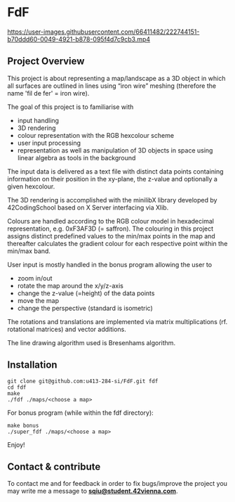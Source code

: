 # FdF




https://user-images.githubusercontent.com/66411482/222744151-b70ddd60-0049-4921-b878-095f4d7c9cb3.mp4




## Project Overview
This project is about representing a map/landscape as a 3D object in which all surfaces are outlined in lines using “iron wire” meshing (therefore the name 'fil de fer' = iron wire).

The goal of this project is to familiarise with
* input handling
* 3D rendering
* colour representation with the RGB hexcolour scheme
* user input processing 
* representation as well as manipulation of 3D objects in space using linear algebra as tools in the background

The input data is delivered as a text file with distinct data points containing information on their position in the xy-plane, the z-value and optionally a given hexcolour.

The 3D rendering is accomplished with the minilibX library developed by 42CodingSchool based on X Server interfacing via Xlib.

Colours are handled according to the RGB colour model in hexadecimal representation, e.g. 0xF3AF3D (= saffron). The colouring in this project assigns distinct predefined values to the min/max points in the map and thereafter calculates the gradient colour for each respective point within the min/max band.

User input is mostly handled in the bonus program allowing the user to
* zoom in/out
* rotate the map around the x/y/z-axis
* change the z-value (=height) of the data points
* move the map
* change the perspective (standard is isometric)

The rotations and translations are implemented via matrix multiplications (rf. rotational matrices) and vector additions.

The line drawing algorithm used is Bresenhams algorithm. 

## Installation

```
git clone git@github.com:u413-284-si/FdF.git fdf
cd fdf
make
./fdf ./maps/<choose a map>
```

For bonus program (while within the fdf directory):

```
make bonus
./super_fdf ./maps/<choose a map>
```

Enjoy!

## Contact & contribute
To contact me and for feedback in order to fix bugs/improve the project you may write me a message to **sqiu@student.42vienna.com**.
